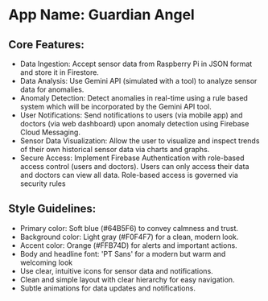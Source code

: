 # **App Name**: Guardian Angel

## Core Features:

- Data Ingestion: Accept sensor data from Raspberry Pi in JSON format and store it in Firestore.
- Data Analysis: Use Gemini API (simulated with a tool) to analyze sensor data for anomalies.
- Anomaly Detection: Detect anomalies in real-time using a rule based system which will be incorporated by the Gemini API tool.
- User Notifications: Send notifications to users (via mobile app) and doctors (via web dashboard) upon anomaly detection using Firebase Cloud Messaging.
- Sensor Data Visualization: Allow the user to visualize and inspect trends of their own historical sensor data via charts and graphs.
- Secure Access: Implement Firebase Authentication with role-based access control (users and doctors). Users can only access their data and doctors can view all data. Role-based access is governed via security rules

## Style Guidelines:

- Primary color: Soft blue (#64B5F6) to convey calmness and trust.
- Background color: Light gray (#F0F4F7) for a clean, modern look.
- Accent color: Orange (#FFB74D) for alerts and important actions.
- Body and headline font: 'PT Sans' for a modern but warm and welcoming look
- Use clear, intuitive icons for sensor data and notifications.
- Clean and simple layout with clear hierarchy for easy navigation.
- Subtle animations for data updates and notifications.